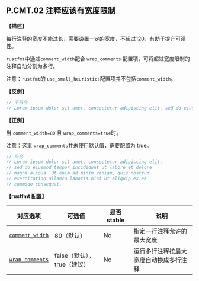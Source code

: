 ## P.CMT.02  注释应该有宽度限制

**【描述】**

每行注释的宽度不能过长，需要设置一定的宽度，不超过120，有助于提升可读性。

`rustfmt`中通过`comment_width`配合 `wrap_comments` 配置项，可将超过宽度限制的注释自动分割为多行。

注意：`rustfmt`的 `use_small_heuristics`配置项并不包括`comment_width`。

**【反例】**

```rust
// 不符合
// Lorem ipsum dolor sit amet, consectetur adipiscing elit, sed do eiusmod tempor incididunt ut labore et dolore magna aliqua. Ut enim ad minim veniam, quis nostrud exercitation ullamco laboris nisi ut aliquip ex ea commodo consequat.
```

**【正例】**

当 `comment_width=80` 且 `wrap_comments=true`时。

注意：这里 `wrap_comments`并未使用默认值，需要配置为 true。

```rust
// 符合
// Lorem ipsum dolor sit amet, consectetur adipiscing elit,
// sed do eiusmod tempor incididunt ut labore et dolore
// magna aliqua. Ut enim ad minim veniam, quis nostrud
// exercitation ullamco laboris nisi ut aliquip ex ea
// commodo consequat.
```

**【rustfmt 配置】**

| 对应选项 | 可选值 | 是否 stable | 说明 |
| ------ | ---- | ---- | ---- |
| [`comment_width`](https://rust-lang.github.io/rustfmt/?#comment_width) | 80（默认） | No|  指定一行注释允许的最大宽度 |
| [`wrap_comments`](https://rust-lang.github.io/rustfmt/?#wrap_comments) | false（默认），true（建议） | No| 运行多行注释按最大宽度自动换成多行注释 |